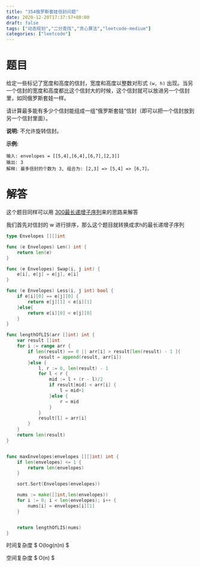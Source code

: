 ```yaml
---
title: "354俄罗斯套娃信封问题"
date: 2020-12-20T17:37:57+08:00
draft: false 
tags: ["动态规划","二分查找","贪心算法","leetcode-medium"]
categories: ["leetcode"]
---
```


# 题目

给定一些标记了宽度和高度的信封，宽度和高度以整数对形式 `(w, h)` 出现。当另一个信封的宽度和高度都比这个信封大的时候，这个信封就可以放进另一个信封里，如同俄罗斯套娃一样。

请计算最多能有多少个信封能组成一组“俄罗斯套娃”信封（即可以把一个信封放到另一个信封里面）。

**说明:**
不允许旋转信封。

**示例:**

```
输入: envelopes = [[5,4],[6,4],[6,7],[2,3]]
输出: 3 
解释: 最多信封的个数为 3, 组合为: [2,3] => [5,4] => [6,7]。
```



# 解答

这个题目同样可以用 [300最长递增子序列](../300最长递增子序列)来的思路来解答



我们首先对信封的 w 进行排序，那么这个题目就转换成求h的最长递增子序列

```go
type Envelopes [][]int

func (e Envelopes) Len() int {
	return len(e)
}

func (e Envelopes) Swap(i, j int) {
	e[i], e[j] = e[j], e[i]
}

func (e Envelopes) Less(i, j int) bool {
	if e[i][0] == e[j][0] {
		return e[j][1] < e[i][1]
	}else{
		return e[i][0] < e[j][0]
	}
}

func lengthOfLIS(arr []int) int {
	var result []int
	for i := range arr {
		if len(result) == 0 || arr[i] > result[len(result) - 1 ]{
			result = append(result, arr[i])
		}else {
			l, r := 0, len(result) - 1
			for l < r {
				mid := l + (r - l)/2
				if result[mid] < arr[i] {
					l = mid+1
				}else {
					r = mid
				}
			}
			result[l] = arr[i]
		}
	}
	return len(result)
}


func maxEnvelopes(envelopes [][]int) int {
	if len(envelopes) <= 1 {
		return len(envelopes)
	}

	sort.Sort(Envelopes(envelopes))

	nums := make([]int,len(envelopes))
	for i := 0; i < len(envelopes); i++ {
		nums[i] = envelopes[i][1]
	}


	return lengthOfLIS(nums)
}
```



时间复杂度 $ O(log(n)n) $

空间复杂度 $ O(n) $

